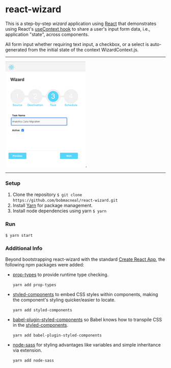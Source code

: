 
# react-wizard 

This is a step-by-step _wizard_ application using [React](https://reactjs.org/) that demonstrates 
using React's [useContext hook](https://reactjs.org/docs/hooks-reference.html#usecontext) to 
share a user's input form data, i.e., application "state", across components.

All form input whether requiring text input, a checkbox, or a select is auto-generated from the
initial state of the context WizardContext.js.

___
<img src="./public/Screenshot.png" width="50%">.
___
 
### Setup

1. Clone the repository 
    `$ git clone https://github.com/bobmacneal/react-wizard.git`
2. Install [Yarn](https://yarnpkg.com) for package management. 
3. Install node dependencies using yarn
    `$ yarn`

### Run

`$ yarn start`


### Additional Info

Beyond bootstrapping react-wizard with the standard [Create React App](https://github.com/facebook/create-react-app), 
the following npm packages were added:

- [prop-types](https://www.npmjs.com/package/prop-types) to provide runtime type checking. 

    `yarn add prop-types` 


- [styled-components](https://www.npmjs.com/package/styled-components) to embed CSS styles within 
components, making the component's styling quicker/easier to locate.

    `yarn add styled-components` 

- [babel-plugin-styled-components](https://www.npmjs.com/package/babel-plugin-styled-components) so Babel knows
how to transpile CSS in the [styled-components](https://www.npmjs.com/package/styled-components). 

    `yarn add babel-plugin-styled-components` 

- [node-sass](https://www.npmjs.com/package/node-sass) for styling advantages like variables and 
simple inheritance via extension.

    `yarn add node-sass` 

    
